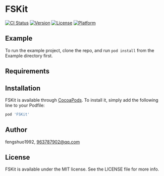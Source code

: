 # FSKit

[![CI Status](https://img.shields.io/travis/fengshuo1992/FSKit.svg?style=flat)](https://travis-ci.org/fengshuo1992/FSKit)
[![Version](https://img.shields.io/cocoapods/v/FSKit.svg?style=flat)](https://cocoapods.org/pods/FSKit)
[![License](https://img.shields.io/cocoapods/l/FSKit.svg?style=flat)](https://cocoapods.org/pods/FSKit)
[![Platform](https://img.shields.io/cocoapods/p/FSKit.svg?style=flat)](https://cocoapods.org/pods/FSKit)

## Example

To run the example project, clone the repo, and run `pod install` from the Example directory first.

## Requirements

## Installation

FSKit is available through [CocoaPods](https://cocoapods.org). To install
it, simply add the following line to your Podfile:

```ruby
pod 'FSKit'
```

## Author

fengshuo1992, 963787902@qq.com

## License

FSKit is available under the MIT license. See the LICENSE file for more info.
